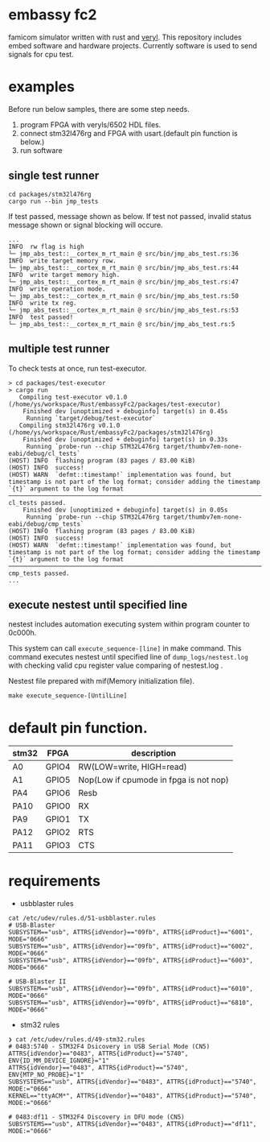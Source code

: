 # embassy fc2
famicom simulator written with rust and [veryl](https://github.com/dalance/veryl).
This repository includes embed software and hardware projects.
Currently software is used to send signals for cpu test.

# examples

Before run below samples, there are some step needs.
1. program FPGA with veryls/6502 HDL files.
2. connect stm32l476rg and FPGA with usart.(default pin function is below.)
3. run software

## single test runner
```
cd packages/stm32l476rg
cargo run --bin jmp_tests
```

If test passed, message shown as below. If test not passed, invalid status message shown or signal blocking will occure.
```
...
INFO  rw flag is high
└─ jmp_abs_test::__cortex_m_rt_main @ src/bin/jmp_abs_test.rs:36
INFO  write target memory row.
└─ jmp_abs_test::__cortex_m_rt_main @ src/bin/jmp_abs_test.rs:44
INFO  write target memory high.
└─ jmp_abs_test::__cortex_m_rt_main @ src/bin/jmp_abs_test.rs:47
INFO  write operation mode.
└─ jmp_abs_test::__cortex_m_rt_main @ src/bin/jmp_abs_test.rs:50
INFO  write tx reg.
└─ jmp_abs_test::__cortex_m_rt_main @ src/bin/jmp_abs_test.rs:53
INFO  test passed!
└─ jmp_abs_test::__cortex_m_rt_main @ src/bin/jmp_abs_test.rs:5
```

## multiple test runner
To check tests at once, run test-executor.
```
> cd packages/test-executor
> cargo run
   Compiling test-executor v0.1.0 (/home/ys/workspace/Rust/embassyFc2/packages/test-executor)
    Finished dev [unoptimized + debuginfo] target(s) in 0.45s
     Running `target/debug/test-executor`
   Compiling stm32l476rg v0.1.0 (/home/ys/workspace/Rust/embassyFc2/packages/stm32l476rg)
    Finished dev [unoptimized + debuginfo] target(s) in 0.33s
     Running `probe-run --chip STM32L476rg target/thumbv7em-none-eabi/debug/cl_tests`
(HOST) INFO  flashing program (83 pages / 83.00 KiB)
(HOST) INFO  success!
(HOST) WARN  `defmt::timestamp!` implementation was found, but timestamp is not part of the log format; consider adding the timestamp `{t}` argument to the log format
────────────────────────────────────────────────────────────────────────────────
cl_tests passed.
    Finished dev [unoptimized + debuginfo] target(s) in 0.05s
     Running `probe-run --chip STM32L476rg target/thumbv7em-none-eabi/debug/cmp_tests`
(HOST) INFO  flashing program (83 pages / 83.00 KiB)
(HOST) INFO  success!
(HOST) WARN  `defmt::timestamp!` implementation was found, but timestamp is not part of the log format; consider adding the timestamp `{t}` argument to the log format
────────────────────────────────────────────────────────────────────────────────
cmp_tests passed.
...

```

## execute nestest until specified line

nestest includes automation executing system within program counter to 0c000h.

This system can call `execute_sequence-[line]` in make command. This command executes nestest until specified line of `dump_logs/nestest.log` with checking valid cpu register value comparing of nestest.log .

Nestest file prepared with mif(Memory initialization file).

```
make execute_sequence-[UntilLine]
```

# default pin function.

|stm32|FPGA|description|
|-|-|-|
|A0|GPIO4|RW(LOW=write, HIGH=read)|
|A1|GPIO5|Nop(Low if cpumode in fpga is not nop)|
|PA4|GPIO6|Resb|
|PA10|GPIO0|RX|
|PA9|GPIO1|TX|
|PA12|GPIO2|RTS|
|PA11|GPIO3|CTS|

# requirements
- usbblaster rules
```
cat /etc/udev/rules.d/51-usbblaster.rules
# USB-Blaster
SUBSYSTEM=="usb", ATTRS{idVendor}=="09fb", ATTRS{idProduct}=="6001", MODE="0666"
SUBSYSTEM=="usb", ATTRS{idVendor}=="09fb", ATTRS{idProduct}=="6002", MODE="0666"
SUBSYSTEM=="usb", ATTRS{idVendor}=="09fb", ATTRS{idProduct}=="6003", MODE="0666"

# USB-Blaster II
SUBSYSTEM=="usb", ATTRS{idVendor}=="09fb", ATTRS{idProduct}=="6010", MODE="0666"
SUBSYSTEM=="usb", ATTRS{idVendor}=="09fb", ATTRS{idProduct}=="6810", MODE="0666"
```

- stm32 rules
```
❯ cat /etc/udev/rules.d/49-stm32.rules
# 0483:5740 - STM32F4 Dsicovery in USB Serial Mode (CN5)
ATTRS{idVendor}=="0483", ATTRS{idProduct}=="5740", ENV{ID_MM_DEVICE_IGNORE}="1"
ATTRS{idVendor}=="0483", ATTRS{idProduct}=="5740", ENV{MTP_NO_PROBE}="1"
SUBSYSTEMS=="usb", ATTRS{idVendor}=="0483", ATTRS{idProduct}=="5740", MODE:="0666"
KERNEL=="ttyACM*", ATTRS{idVendor}=="0483", ATTRS{idProduct}=="5740", MODE:="0666"

# 0483:df11 - STM32F4 Discovery in DFU mode (CN5)
SUBSYSTEMS=="usb", ATTRS{idVendor}=="0483", ATTRS{idProduct}=="df11", MODE:="0666"
```
